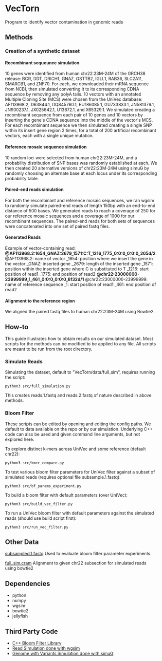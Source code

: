 # VecTorn
Program to identify vector contamination in genomic reads

## Methods

### Creation of a synthetic dataset
#### Recombinant sequeunce simulation
10 genes were identified from human chr22:23M-24M of the GRCH38 release: BCR, DDT, DRICH1, GNAZ, GSTTB2, IGLL1, RAB36, SLC2A11, SMARCB1, and ZNF70. For each, we downloaded their mRNA sequence from NCBI, then simulated converting it to its corresponding CDNA sequence by removing any polyA tails. 10 vectors with an annotated Multiple Cloning Site (MCS) were chosen from the UniVec database: AF113968.2, D63844.1, DQ845760.1, EU186085.1, GU733833.1, JN581376.1, JN900237.1, JX025642.1, U13872.1, and X65329.1. We simulated creating a recombinant sequence from each pair of 10 genes and 10 vectors by inserting the gene's CDNA sequence into the middle of the vector's MCS. For each recombinant sequence we then simulated creating a single SNP within its insert gene region 2 times, for a total of 200 artificial recombinant vectors, each with a single unique mutation.
#### Reference mosaic sequence simulation
10 random loci were selected from human chr22:23M-24M, and a probability distribution of SNP bases was randomly established at each. We then created 20 alternative versions of chr22:23M-24M using simuG by randomly choosing an alternate base at each locus under its corresponding probability table.
#### Paired-end reads simulation
For both the recombinant and reference mosaic sequences, we ran wgsim to randomly simulate paired-end reads of length 150bp with an end-to-end distance of 500 bases. We generated reads to reach a coverage of 250 for our reference mosaic sequences and a coverage of 1000 for our recombinant sequences. The paired-end reads for both sets of sequences were concatenated into one set of paired fastq files.
#### Generated Reads
Example of vector-containing read:
**@AF113968.2:1654_GNAZ:2679_1571:C:T_1216_1775_0:0:0_0:0:0_205d/2**
@AF113968.2: name of vector
_1654: position where we insert the gene in the vector
_GNAZ: inserted gene
_2679: length of the inserted gene
_1571: position within the inserted gene where C is substituted to T
_1216: start position of read1
_1775: end position of read2
**@chr22:23000000-23999999_1_461_0:0:0_0:0:0_8f32d/1**
@chr22:23000000-23999999: name of reference sequence
_1: start position of read1
_461: end position of read2
#### Alignment to the reference region
We aligned the paired fastq files to human chr22:23M-24M using Bowtie2.

## How-to
This guide illustrates how to obtain results on our simulated dataset. Most scripts for the methods can be modified to be applied to any file. All scripts are meant to be run from the root directory.

### Simulate Reads
Simulating the dataset, default to "VecTorn/data/full_sim", requires running the script:
```console
python3 src/full_simulation.py
```
This creates reads.1.fastq and reads.2.fastq of nature described in above methods.

### Bloom Filter
These scripts can be edited by opening and editing the config paths. We default to data available on the repo or by our simulation. Underlying C++ code can also be used and given command line arguments, but not explored here.

To explore distinct k-mers across UniVec and some reference (default chr22):
```console
python3 src/kmer_compare.py
```

To test various bloom filter parameters for UniVec filter against a subset of simulated reads (requires optional file subsample.1.fastq):
```console
python3 src/bf_params_experiment.py
```

To build a bloom filter with default parameters (over UniVec):
```console
python3 src/build_vec_filter.py
```

To run a UniVec bloom filter with default parameters against the simulated reads (should use build script first):
```console
python3 src/run_vec_filter.py
```

## Other Data
[subsampled.1.fastq](https://livejohnshopkins-my.sharepoint.com/:u:/g/personal/nbrown99_jh_edu/EaFoDbuS9Q1JjwBXyKmOf3IB_VjyYvTZRXhKBPkHmtUxpA?e=qx6IkA)
Used to evaluate bloom filter parameter experiments

[full_sim.cram](https://livejohnshopkins-my.sharepoint.com/:u:/g/personal/nbrown99_jh_edu/ERBBmyPtJxBOqkB7HNRy7noB76i59kocJiw3JwHPLpNxiQ?e=aG0Q6t)
Alignment to given chr22 subsection for simulated reads using bowtie2

## Dependencies
- python
- numpy
- wgsim
- bowtie2
- jellyfish

## Third Party Code
- [C++ Bloom Filter Library](http://www.partow.net/programming/bloomfilter/index.html)
- [Read Simulation done with wgsim](https://github.com/lh3/wgsim)
- [Genome with Variants Simulation done with simuG](https://github.com/yjx1217/simuG)
